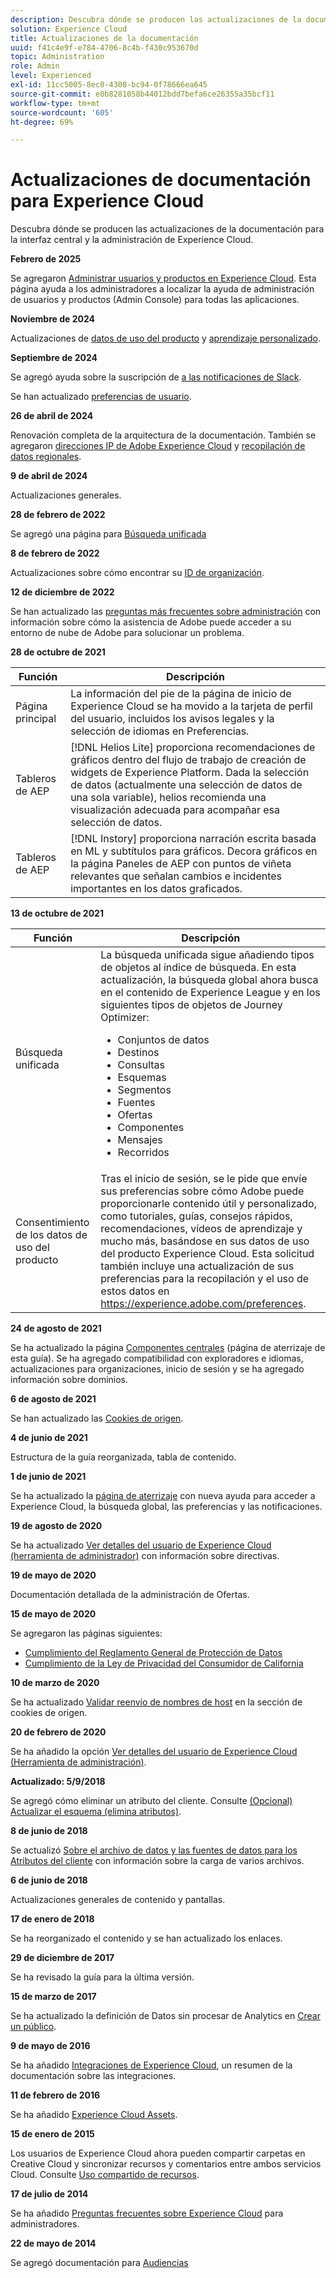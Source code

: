 ```yaml
---
description: Descubra dónde se producen las actualizaciones de la documentación para los componentes comunes de la interfaz de Experience Cloud.
solution: Experience Cloud
title: Actualizaciones de la documentación
uuid: f41c4e9f-e784-4706-8c4b-f430c953670d
topic: Administration
role: Admin
level: Experienced
exl-id: 11cc5005-8ec0-4308-bc94-0f78666ea645
source-git-commit: e0b8281058b44012bdd7befa6ce26355a35bcf11
workflow-type: tm+mt
source-wordcount: '605'
ht-degree: 69%

---
```


# Actualizaciones de documentación para Experience Cloud

Descubra dónde se producen las actualizaciones de la documentación para la interfaz central y la administración de Experience Cloud.

**Febrero de 2025**

Se agregaron [Administrar usuarios y productos en Experience Cloud](../administration/admin-console.md). Esta página ayuda a los administradores a localizar la ayuda de administración de usuarios y productos (Admin Console) para todas las aplicaciones.

**Noviembre de 2024**

Actualizaciones de [datos de uso del producto](../features/account-preferences.md) y [aprendizaje personalizado](../features/personalized-learning.md).

**Septiembre de 2024**

Se agregó ayuda sobre la suscripción de [a las notificaciones de Slack](../features/account-preferences.md#subscribe-to-slack-notifications).

Se han actualizado [preferencias de usuario](../features/account-preferences.md).

**26 de abril de 2024**

Renovación completa de la arquitectura de la documentación. También se agregaron [direcciones IP de Adobe Experience Cloud](../data-collection/ip-addresses.md) y [recopilación de datos regionales](../data-collection/rdc.md).

**9 de abril de 2024**

Actualizaciones generales.

**28 de febrero de 2022**

Se agregó una página para [Búsqueda unificada](../features/search.md)

**8 de febrero de 2022**

Actualizaciones sobre cómo encontrar su [ID de organización](../administration/organizations.md).

**12 de diciembre de 2022**

Se han actualizado las [preguntas más frecuentes sobre administración](faq.md) con información sobre cómo la asistencia de Adobe puede acceder a su entorno de nube de Adobe para solucionar un problema.

**28 de octubre de 2021**

| Función | Descripción |
| ------- | ------- |
| Página principal | La información del pie de la página de inicio de Experience Cloud se ha movido a la tarjeta de perfil del usuario, incluidos los avisos legales y la selección de idiomas en Preferencias. |
| Tableros de AEP | [!DNL Helios Lite] proporciona recomendaciones de gráficos dentro del flujo de trabajo de creación de widgets de Experience Platform. Dada la selección de datos (actualmente una selección de datos de una sola variable), helios recomienda una visualización adecuada para acompañar esa selección de datos. |
| Tableros de AEP | [!DNL Instory] proporciona narración escrita basada en ML y subtítulos para gráficos. Decora gráficos en la página Paneles de AEP con puntos de viñeta relevantes que señalan cambios e incidentes importantes en los datos graficados. |

**13 de octubre de 2021**

| Función | Descripción |
| ------- | ------- |
| Búsqueda unificada | La búsqueda unificada sigue añadiendo tipos de objetos al índice de búsqueda. En esta actualización, la búsqueda global ahora busca en el contenido de Experience League y en los siguientes tipos de objetos de Journey Optimizer: <ul><li>Conjuntos de datos</li><li>Destinos</li><li>Consultas</li><li>Esquemas</li><li>Segmentos</li><li>Fuentes</li><li>Ofertas</li><li>Componentes</li><li>Mensajes</li><li>Recorridos</li></ul> |
| Consentimiento de los datos de uso del producto | Tras el inicio de sesión, se le pide que envíe sus preferencias sobre cómo Adobe puede proporcionarle contenido útil y personalizado, como tutoriales, guías, consejos rápidos, recomendaciones, vídeos de aprendizaje y mucho más, basándose en sus datos de uso del producto Experience Cloud. Esta solicitud también incluye una actualización de sus preferencias para la recopilación y el uso de estos datos en <https://experience.adobe.com/preferences>. |

**24 de agosto de 2021**

Se ha actualizado la página [Componentes centrales](../experience-cloud.md) (página de aterrizaje de esta guía). Se ha agregado compatibilidad con exploradores e idiomas, actualizaciones para organizaciones, inicio de sesión y se ha agregado información sobre dominios.

**6 de agosto de 2021**

Se han actualizado las [Cookies de origen](../data-collection/adobe-managed-cert.md).

**4 de junio de 2021**

Estructura de la guía reorganizada, tabla de contenido.

**1 de junio de 2021**

Se ha actualizado la [página de aterrizaje](../experience-cloud.md) con nueva ayuda para acceder a Experience Cloud, la búsqueda global, las preferencias y las notificaciones.

**19 de agosto de 2020**

Se ha actualizado [Ver detalles del usuario de Experience Cloud (herramienta de administrador)](../administration/admin-tool-experience-cloud.md) con información sobre directivas.

**19 de mayo de 2020**

Documentación detallada de la administración de Ofertas.

**15 de mayo de 2020**

Se agregaron las páginas siguientes:

* [Cumplimiento del Reglamento General de Protección de Datos](../services/customer-attributes/gdpr.md)
* [Cumplimiento de la Ley de Privacidad del Consumidor de California](../services/customer-attributes/ccpa.md)

**10 de marzo de 2020**

Se ha actualizado [Validar reenvío de nombres de host](../data-collection/adobe-managed-cert.md) en la sección de cookies de origen.

**20 de febrero de 2020**

Se ha añadido la opción [Ver detalles del usuario de Experience Cloud (Herramienta de administración)](../administration/admin-tool-experience-cloud.md).

**Actualizado: 5/9/2018**

Se agregó cómo eliminar un atributo del cliente. Consulte [(Opcional) Actualizar el esquema (elimina atributos)](../services/customer-attributes/t-crs-usecase.md).

**8 de junio de 2018**

Se actualizó [Sobre el archivo de datos y las fuentes de datos para los Atributos del cliente](../services/customer-attributes/crs-data-file.md) con información sobre la carga de varios archivos.

**6 de junio de 2018**

Actualizaciones generales de contenido y pantallas.

**17 de enero de 2018**

Se ha reorganizado el contenido y se han actualizado los enlaces.

**29 de diciembre de 2017**

Se ha revisado la guía para la última versión.

**15 de marzo de 2017**

Se ha actualizado la definición de Datos sin procesar de Analytics en [Crear un público](../services/audiences/create.md).

**9 de mayo de 2016**

Se ha añadido [Integraciones de Experience Cloud](../administration/integrations.md), un resumen de la documentación sobre las integraciones.

**11 de febrero de 2016**

Se ha añadido [Experience Cloud Assets](../services/assets/experience-cloud-assets.md).

**15 de enero de 2015**

Los usuarios de Experience Cloud ahora pueden compartir carpetas en Creative Cloud y sincronizar recursos y comentarios entre ambos servicios Cloud. Consulte [Uso compartido de recursos](../services/assets/creative-cloud.md).

**17 de julio de 2014**

Se ha añadido [Preguntas frecuentes sobre Experience Cloud](faq.md) para administradores.

**22 de mayo de 2014**

Se agregó documentación para [Audiencias](../services/audiences/overview.md)

